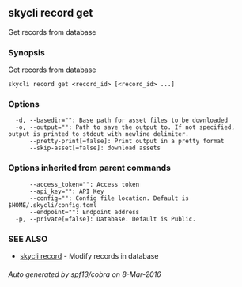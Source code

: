 ## skycli record get

Get records from database

### Synopsis


Get records from database

```
skycli record get <record_id> [<record_id> ...]
```

### Options

```
  -d, --basedir="": Base path for asset files to be downloaded
  -o, --output="": Path to save the output to. If not specified, output is printed to stdout with newline delimiter.
      --pretty-print[=false]: Print output in a pretty format
      --skip-asset[=false]: download assets
```

### Options inherited from parent commands

```
      --access_token="": Access token
      --api_key="": API Key
      --config="": Config file location. Default is $HOME/.skycli/config.toml
      --endpoint="": Endpoint address
  -p, --private[=false]: Database. Default is Public.
```

### SEE ALSO
* [skycli record](skycli_record.md)	 - Modify records in database

###### Auto generated by spf13/cobra on 8-Mar-2016

